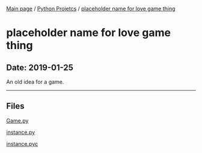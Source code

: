 [Main page](/) / [Python Projetcs](/python) / [placeholder name for love game thing](/python/2019-01-25_placeholder_name_for_love_game_thing)

# placeholder name for love game thing

## Date: 2019-01-25

An old idea for a game.

-----

## Files

[Game.py](Game.py)

[instance.py](instance.py)

[instance.pyc](instance.pyc)